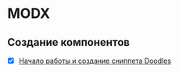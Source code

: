 # MODX

## Создание компонентов

- [x] [Начало работы и создание сниппета Doodles](getting_started_and_creating_the_doodles_snippet.md)